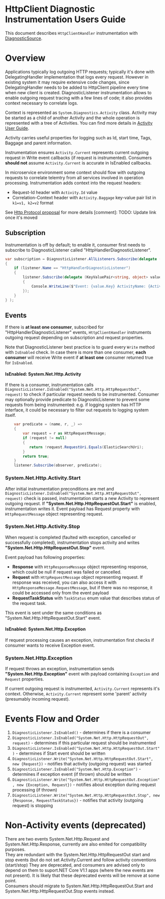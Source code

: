 # HttpClient Diagnostic  Instrumentation Users Guide

This document describes `HttpClientHandler` instrumentation with [DiagnosticSource](https://github.com/dotnet/corefx/blob/master/src/System.Diagnostics.DiagnosticSource/src/DiagnosticSourceUsersGuide.md).

# Overview
Applications typically log outgoing HTTP requests; typically it's done with DelegatingHandler implementation that logs every request. However in existing system it may require extensive code changes, since DelegatingHandler needs to be added to HttpClient pipeline every time when new client is created.
DiagnosticListener instrumentation allows to enable outgoing request tracing with a few lines of code; it also provides context necessary to correlate logs.

Context is represented as `System.Diagnostics.Activity` class. Activity may be started as a child of another Activity and the whole operation is represented with a tree of Activities. You can find more details in [Activity User Guide](https://github.com/dotnet/corefx/blob/master/src/System.Diagnostics.DiagnosticSource/src/ActivityUserGuide.md).

Activity carries useful properties for logging such as Id, start time, Tags, Baggage and parent information. 

Instrumentation ensures `Activity.Current` represents current outgoing request in Write event callbacks (if request is instrumented). Consumers **should not** assume `Activity.Current` is accurate in IsEnabled callbacks.

In microservice environment some context should flow with outgoing requests to correlate telemtry from all services involved in operation processing.
Instrumentation adds context into the request headers: 
 * Request-Id header with `Activity.Id` value
 * Correlation-Context header with `Activity.Baggage` key-value pair list in `k1=v1, k2=v2` format
 
See [Http Protocol proposal](https://github.com/lmolkova/correlation/blob/master/http_protocol_proposal_v1.md) for more details
[comment]: TODO: Update link once it's moved

## Subscription
Instrumentation is off by default; to enable it, consumer first needs to subscribe to DiagnosticListener called "HttpHandlerDiagnosticListener". 

```C#
var subscription = DiagnosticListener.AllListeners.Subscribe(delegate (DiagnosticListener listener)
{
    if (listener.Name == "HttpHandlerDiagnosticListener")
    {
        listener.Subscribe(delegate (KeyValuePair<string, object> value)
        {
            Console.WriteLine($"Event: {value.Key} ActivityName: {Activity.Current.OperationName} Id: {Activity.Current.Id} ");
        });
    }
} );
```

## Events
If there is **at least one consumer**, subscribed for "HttpHandlerDiagnosticListener" events, `HttpClientHandler` instruments outgoing request depending on subscription and request properties.

Note that DiagnosticListener best practice is to guard every `Write` method with `IsEnabled` check. In case there is more than one consumer, **each consumer** will receive Write event if **at least one** consumer returned true for `IsEnabled`.

#### IsEnabled: System.Net.Http.Activity
If there is a consumer, instrumentation calls `DiagnosticListener.IsEnabled("System.Net.Http.HttpRequestOut", request)` to check if particular request needs to be instrumented.
Consumer may optionally provide predicate to DiagnosticListener to prevent some requests from being instrumented: e.g. if logging system has HTTP interface, it could be necessary to filter out requests to logging system itself.

```C#
    var predicate = (name, r, _) => 
    {
        var request = r as HttpRequestMessage;
        if (request != null)
        {
           return !request.RequestUri.Equals(ElasticSearchUri);
        }
        return true;
    }
    listener.Subscribe(observer, predicate);
```
### System.Net.Http.Activity.Start
After initial instrumentation preconditions are met and `DiagnosticListener.IsEnabled("System.Net.Http.HttpRequestOut", request)` check is passed, instrumentation starts a new Activity to represent outgoing request.
If **"System.Net.Http.HttpRequestOut.Start"** is enabled, instrumentation writes it. Event payload has Request property with `HttpRequestMessage` object representing request.

### System.Net.Http.Activity.Stop
When request is completed (faulted with exception, cancelled or successfully completed), instrumentation stops activity and writes  **"System.Net.Http.HttpRequestOut.Stop"** event.

Event payload has following properties:
* **Response**  with `HttpResponseMessage` object representing response, which could be null if request was failed or cancelled.  
* **Request**  with `HttpRequestMessage` object representing request. If response was received, you can also access it with `HttpResponseMessage.RequestMessage`, but if there was no response, it could be accessed only from the event payload  
* **RequestTaskStatus** with `TaskStatus` enum value that describes status of the request task.

This event is sent under the same conditions as "System.Net.Http.HttpRequestOut.Start" event.

#### IsEnabled: System.Net.Http.Exception
If request processing causes an exception, instrumentation first checks if consumer wants to receive Exception event.

### System.Net.Http.Exception
If request throws an exception, instrumentation sends **"System.Net.Http.Exception"** event with payload containing `Exception` and `Request` properties.

If current outgoing request is instrumented, `Activity.Current` represents it's context.
Otherwise, `Activity.Current` represent some 'parent' activity (presumably incoming request).

# Events Flow and Order

1. `DiagnosticListener.IsEnabled()` - determines if there is a consumer
2. `DiagnosticListener.IsEnabled("System.Net.Http.HttpRequestOut", request)` - determines if this particular request should be instrumented
3. `DiagnosticListener.IsEnabled("System.Net.Http.HttpRequestOut.Start")` - determines if Start event should be written
4. `DiagnosticListener.Write("System.Net.Http.HttpRequestOut.Start", new {Request})` - notifies that activity (outgoing request) was started
5. `DiagnosticListener.IsEnabled("System.Net.Http.Exception")` - determines if exception event (if thrown) should be written
6. `DiagnosticListener.Write("System.Net.Http.HttpRequestOut.Exception", new {Exception, Request})` - notifies about exception during request processing (if thrown)
7. `DiagnosticListener.Write("System.Net.Http.HttpRequestOut.Stop", new {Response, RequestTaskStatus})` - notifies that activity (outgoing request) is stopping

# Non-Activity events (deprecated)
There are two events System.Net.Http.Request and System.Net.Http.Response, currently are also emited for compatibility purposes.  
They are redundant with the System.Net.Http.HttpRequestOut start and stop events (but do not set Activity.Current and follow activity conventions (start/stop)
They are deprecated, and consumers are advised only to depend on them to suport.NET Core V1.1 apps (where the new events are not present).
It is likely that these deprecated events will be remove at some point.  
Consumers should  migrate to System.Net.Http.HttpRequestOut.Start and System.Net.Http.HttpRequestOut.Stop events instead.